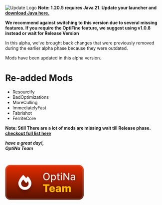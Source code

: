 
![Update Logo](https://github.com/NotAGanesh/OptiNa-Reborn/blob/main/update_banners/hotfix_changelog_banner.png?raw=true)
**Note: 1.20.5 requires Java 21. Update your launcher and [download Java here.](https://www.oracle.com/in/java/technologies/downloads/)**

**We recommend against switching to this version due to several missing features. If you require the OptiFine feature, we suggest using v1.0.8 instead or wait for Release Version**

In this alpha, we’ve brought back changes that were previously removed during the earlier alpha phase because they were outdated.

Mods have been updated in this alpha version.

# Re-added Mods
- Resourcify
- BadOptimizations
- MoreCulling
- ImmediatelyFast
- Fabrishot
- FerriteCore
 
**Note: Still There are a lot of mods are missing wait till Release phase. [checkout full list here](https://github.com/NotAGanesh/OptiNa-Reborn/blob/modpack-list/outdated-mods.md)**
 
***have a great day!,*** <br>
***OptiNa Team***

<br>

![OptiNa Team](https://raw.githubusercontent.com/NotAGanesh/OptiNa-Team/c834c07242f36d99bc07b4e6b1219cd71d7470e0/badges/cozy.svg)
